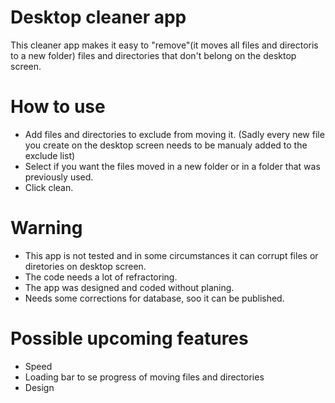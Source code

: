 # Desktop cleaner app
This cleaner app makes it easy to "remove"(it moves all files and directoris to a new folder) files and directories that don't belong on the desktop screen.


# How to use
- Add files and directories to exclude from moving it. (Sadly every new file you create on the desktop screen needs to be manualy added to the exclude list)
- Select if you want the files moved in a new folder or in a folder that was previously used.
- Click clean.

# Warning
- This app is not tested and in some circumstances it can corrupt files or diretories on desktop screen.
- The code needs a lot of refractoring.
- The app was designed and coded without planing.
- Needs some corrections for database, soo it can be published.

# Possible upcoming features
- Speed
- Loading bar to se progress of moving files and directories
- Design
